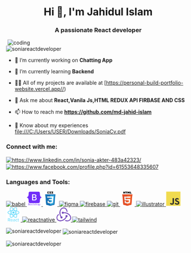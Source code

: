
<h1 align="center">Hi 👋, I'm Jahidul Islam</h1>
<h3 align="center">A passionate React developer</h3>

<img align="right" alt="coding" width="500" src="https://www.weblineindia.com/wp-content/uploads/2019/01/react-native-build-mobile-apps-with-increased-developer-productivity.gif">
<p align="left"> <img src="https://komarev.com/ghpvc/?username=soniareactdeveloper&label=Profile%20views&color=0e75b6&style=flat" alt="soniareactdeveloper" /> </p>

- 🔭 I’m currently working on **Chatting App**

- 🌱 I’m currently learning **Backend**

- 👨‍💻 All of my projects are available at [https://personal-build-portfolio-website.vercel.app//)

- 💬 Ask me about **React,Vanila Js,HTML REDUX API FIRBASE AND CSS**

- 📫 How to reach me **https://github.com/md-jahid-islam**

- 📄 Know about my experiences [file:///C:/Users/USER/Downloads/SoniaCv.pdf](file:///C:/Users/USER/Downloads/SoniaCv.pdf)

<h3 align="left">Connect with me:</h3>
<p align="left">
<a href="https://linkedin.com/in/https://www.linkedin.com/in/sonia-akter-483a42323/" target="blank"><img align="center" src="https://raw.githubusercontent.com/rahuldkjain/github-profile-readme-generator/master/src/images/icons/Social/linked-in-alt.svg" alt="https://www.linkedin.com/in/sonia-akter-483a42323/" height="30" width="40" /></a>
<a href="https://fb.com/https://www.facebook.com/profile.php?id=61553648335607" target="blank"><img align="center" src="https://raw.githubusercontent.com/rahuldkjain/github-profile-readme-generator/master/src/images/icons/Social/facebook.svg" alt="https://www.facebook.com/profile.php?id=61553648335607" height="30" width="40" /></a>
</p>

<h3 align="left">Languages and Tools:</h3>
<p align="left"> <a href="https://babeljs.io/" target="_blank" rel="noreferrer"> <img src="https://www.vectorlogo.zone/logos/babeljs/babeljs-icon.svg" alt="babel" width="40" height="40"/> </a> <a href="https://getbootstrap.com" target="_blank" rel="noreferrer"> <img src="https://raw.githubusercontent.com/devicons/devicon/master/icons/bootstrap/bootstrap-plain-wordmark.svg" alt="bootstrap" width="40" height="40"/> </a> <a href="https://www.w3schools.com/css/" target="_blank" rel="noreferrer"> <img src="https://raw.githubusercontent.com/devicons/devicon/master/icons/css3/css3-original-wordmark.svg" alt="css3" width="40" height="40"/> </a> <a href="https://www.figma.com/" target="_blank" rel="noreferrer"> <img src="https://www.vectorlogo.zone/logos/figma/figma-icon.svg" alt="figma" width="40" height="40"/> </a> <a href="https://firebase.google.com/" target="_blank" rel="noreferrer"> <img src="https://www.vectorlogo.zone/logos/firebase/firebase-icon.svg" alt="firebase" width="40" height="40"/> </a> <a href="https://git-scm.com/" target="_blank" rel="noreferrer"> <img src="https://www.vectorlogo.zone/logos/git-scm/git-scm-icon.svg" alt="git" width="40" height="40"/> </a> <a href="https://www.w3.org/html/" target="_blank" rel="noreferrer"> <img src="https://raw.githubusercontent.com/devicons/devicon/master/icons/html5/html5-original-wordmark.svg" alt="html5" width="40" height="40"/> </a> <a href="https://www.adobe.com/in/products/illustrator.html" target="_blank" rel="noreferrer"> <img src="https://www.vectorlogo.zone/logos/adobe_illustrator/adobe_illustrator-icon.svg" alt="illustrator" width="40" height="40"/> </a> <a href="https://developer.mozilla.org/en-US/docs/Web/JavaScript" target="_blank" rel="noreferrer"> <img src="https://raw.githubusercontent.com/devicons/devicon/master/icons/javascript/javascript-original.svg" alt="javascript" width="40" height="40"/> </a> <a href="https://reactjs.org/" target="_blank" rel="noreferrer"> <img src="https://raw.githubusercontent.com/devicons/devicon/master/icons/react/react-original-wordmark.svg" alt="react" width="40" height="40"/> </a> <a href="https://reactnative.dev/" target="_blank" rel="noreferrer"> <img src="https://reactnative.dev/img/header_logo.svg" alt="reactnative" width="40" height="40"/> </a> <a href="https://redux.js.org" target="_blank" rel="noreferrer"> <img src="https://raw.githubusercontent.com/devicons/devicon/master/icons/redux/redux-original.svg" alt="redux" width="40" height="40"/> </a> <a href="https://tailwindcss.com/" target="_blank" rel="noreferrer"> <img src="https://www.vectorlogo.zone/logos/tailwindcss/tailwindcss-icon.svg" alt="tailwind" width="40" height="40"/> </a> </p>

<p><img align="left" src="https://github-readme-stats.vercel.app/api/top-langs?username=soniareactdeveloper&show_icons=true&locale=en&layout=compact" alt="soniareactdeveloper" /></p>

<p>&nbsp;<img align="center" src="https://github-readme-stats.vercel.app/api?username=soniareactdeveloper&show_icons=true&locale=en" alt="soniareactdeveloper" /></p>

<p><img align="center" src="https://github-readme-streak-stats.herokuapp.com/?user=soniareactdeveloper&" alt="soniareactdeveloper" /></p>
